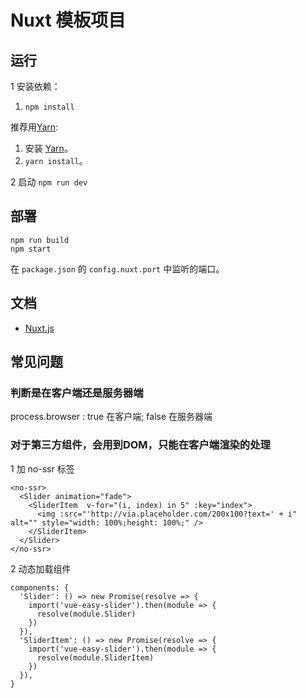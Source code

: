 # Nuxt 模板项目
## 运行
1 安装依赖：  

1. `npm install`

推荐用[Yarn](https://yarnpkg.com/en/docs/install):
1. 安装 [Yarn](https://yarnpkg.com/en/docs/install)。
1. `yarn install`。

2 启动 `npm run dev`

## 部署
```
npm run build
npm start
```

在 `package.json` 的 `config.nuxt.port` 中监听的端口。

## 文档
* [Nuxt.js](https://nuxtjs.org/)

## 常见问题
### 判断是在客户端还是服务器端
process.browser : true 在客户端; false 在服务器端

### 对于第三方组件，会用到DOM，只能在客户端渲染的处理
1 加 no-ssr 标签  
```
<no-ssr>
  <Slider animation="fade">
    <SliderItem  v-for="(i, index) in 5" :key="index">
      <img :src="'http://via.placeholder.com/200x100?text=' + i" alt="" style="width: 100%;height: 100%;" />
    </SliderItem>
  </Slider>
</no-ssr>
```

2 动态加载组件
```
components: {
  'Slider': () => new Promise(resolve => {
    import('vue-easy-slider').then(module => {
      resolve(module.Slider)
    })
  }),
  'SliderItem': () => new Promise(resolve => {
    import('vue-easy-slider').then(module => {
      resolve(module.SliderItem)
    })
  }),
}
```
